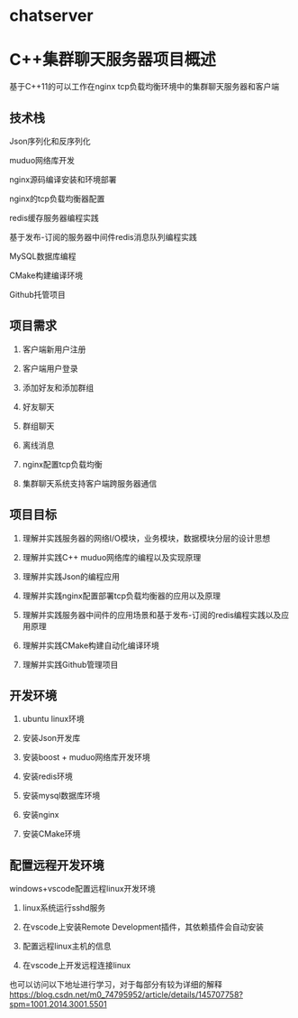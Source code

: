 # chatserver
# C++集群聊天服务器项目概述

基于C++11的可以工作在nginx tcp负载均衡环境中的集群聊天服务器和客户端

## 技术栈

Json序列化和反序列化

muduo网络库开发

nginx源码编译安装和环境部署

nginx的tcp负载均衡器配置

redis缓存服务器编程实践

基于发布-订阅的服务器中间件redis消息队列编程实践

MySQL数据库编程

CMake构建编译环境

Github托管项目

## 项目需求

1. 客户端新用户注册

2. 客户端用户登录

3. 添加好友和添加群组

4. 好友聊天

5. 群组聊天

6. 离线消息

7. nginx配置tcp负载均衡

8. 集群聊天系统支持客户端跨服务器通信

## 项目目标

1. 理解并实践服务器的网络I/O模块，业务模块，数据模块分层的设计思想

2. 理解并实践C++ muduo网络库的编程以及实现原理

3. 理解并实践Json的编程应用

4. 理解并实践nginx配置部署tcp负载均衡器的应用以及原理

5. 理解并实践服务器中间件的应用场景和基于发布-订阅的redis编程实践以及应用原理

6. 理解并实践CMake构建自动化编译环境

7. 理解并实践Github管理项目

## 开发环境

1. ubuntu linux环境

2. 安装Json开发库

3. 安装boost + muduo网络库开发环境

4. 安装redis环境

5. 安装mysql数据库环境

6. 安装nginx

7. 安装CMake环境

## 配置远程开发环境

windows+vscode配置远程linux开发环境

1. linux系统运行sshd服务

2. 在vscode上安装Remote Development插件，其依赖插件会自动安装

3. 配置远程linux主机的信息

4. 在vscode上开发远程连接linux

也可以访问以下地址进行学习，对于每部分有较为详细的解释
https://blog.csdn.net/m0_74795952/article/details/145707758?spm=1001.2014.3001.5501
